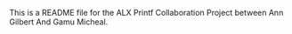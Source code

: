 This is a README file for the ALX Printf Collaboration Project between Ann Gilbert And Gamu Micheal.

